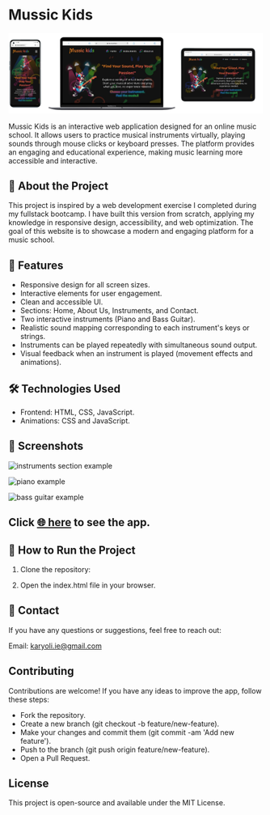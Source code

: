 # Mussic Kids

![home page example](https://raw.githubusercontent.com/nkaryoli/Mussic_Kids/dev/src/assets/img-web-example.png)

Mussic Kids is an interactive web application designed for an online music school. It allows users to practice musical instruments virtually, playing sounds through mouse clicks or keyboard presses. The platform provides an engaging and educational experience, making music learning more accessible and interactive.

## 🎵 About the Project

This project is inspired by a web development exercise I completed during my fullstack bootcamp. I have built this version from scratch, applying my knowledge in responsive design, accessibility, and web optimization. The goal of this website is to showcase a modern and engaging platform for a music school.

## 🌟 Features

- Responsive design for all screen sizes.
- Interactive elements for user engagement.
- Clean and accessible UI.
- Sections: Home, About Us, Instruments, and Contact.
- Two interactive instruments (Piano and Bass Guitar).
- Realistic sound mapping corresponding to each instrument's keys or strings.
- Instruments can be played repeatedly with simultaneous sound output.
- Visual feedback when an instrument is played (movement effects and animations).

## 🛠 Technologies Used

- Frontend: HTML, CSS, JavaScript.
- Animations: CSS and JavaScript.

## 📸 Screenshots

![instruments section example](https://raw.githubusercontent.com/nkaryoli/Music_Kids/dev/src/assets/demo-instruments)

![piano example](https://raw.githubusercontent.com/nkaryoli/Music_Kids/dev/src/assets/demo-piano.png)

![bass guitar example](https://raw.githubusercontent.com/nkaryoli/Music_Kids/dev/src/assetsdemo-bass-guitar.png)

## Click [ 🌐 here](https://nkaryoli.github.io/Toquen-el-Dom.-Music-School/index.html) to see the app. 

## 🚀 How to Run the Project

1. Clone the repository:

2. Open the index.html file in your browser.

## 📩 Contact

If you have any questions or suggestions, feel free to reach out:

Email: karyoli.ie@gmail.com

## Contributing
Contributions are welcome! If you have any ideas to improve the app, follow these steps:
- Fork the repository.
- Create a new branch (git checkout -b feature/new-feature).
- Make your changes and commit them (git commit -am 'Add new feature').
- Push to the branch (git push origin feature/new-feature).
- Open a Pull Request.

## License

This project is open-source and available under the MIT License.